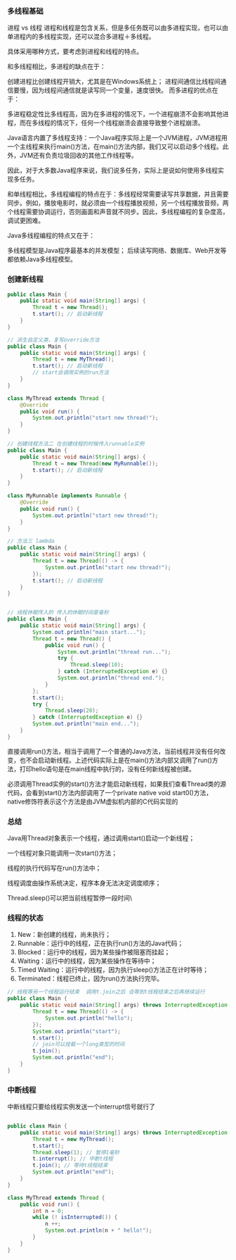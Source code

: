 ### 多线程基础

进程 vs 线程
进程和线程是包含关系，但是多任务既可以由多进程实现，也可以由单进程内的多线程实现，还可以混合多进程＋多线程。

具体采用哪种方式，要考虑到进程和线程的特点。

和多线程相比，多进程的缺点在于：

创建进程比创建线程开销大，尤其是在Windows系统上；
进程间通信比线程间通信要慢，因为线程间通信就是读写同一个变量，速度很快。
而多进程的优点在于：

多进程稳定性比多线程高，因为在多进程的情况下，一个进程崩溃不会影响其他进程，而在多线程的情况下，任何一个线程崩溃会直接导致整个进程崩溃。


Java语言内置了多线程支持：一个Java程序实际上是一个JVM进程，JVM进程用一个主线程来执行main()方法，在main()方法内部，我们又可以启动多个线程。此外，JVM还有负责垃圾回收的其他工作线程等。

因此，对于大多数Java程序来说，我们说多任务，实际上是说如何使用多线程实现多任务。

和单线程相比，多线程编程的特点在于：多线程经常需要读写共享数据，并且需要同步。例如，播放电影时，就必须由一个线程播放视频，另一个线程播放音频，两个线程需要协调运行，否则画面和声音就不同步。因此，多线程编程的复杂度高，调试更困难。

Java多线程编程的特点又在于：

多线程模型是Java程序最基本的并发模型；
后续读写网络、数据库、Web开发等都依赖Java多线程模型。


### 创建新线程


```java
public class Main {
    public static void main(String[] args) {
        Thread t = new Thread();
        t.start(); // 启动新线程
    }
}

// 派生自定义类，复写override方法
public class Main {
    public static void main(String[] args) {
        Thread t = new MyThread();
        t.start(); // 启动新线程
        // start会调用实例的run方法
    }
}

class MyThread extends Thread {
    @Override
    public void run() {
        System.out.println("start new thread!");
    }
}

// 创建线程方法二 在创建线程的时候传入runnable实例
public class Main {
    public static void main(String[] args) {
        Thread t = new Thread(new MyRunnable());
        t.start(); // 启动新线程
    }
}

class MyRunnable implements Runnable {
    @Override
    public void run() {
        System.out.println("start new thread!");
    }
}

// 方法三 lambda
public class Main {
    public static void main(String[] args) {
        Thread t = new Thread(() -> {
            System.out.println("start new thread!");
        });
        t.start(); // 启动新线程
    }
}


// 线程休眠传入的 传入的休眠时间是毫秒
public class Main {
    public static void main(String[] args) {
        System.out.println("main start...");
        Thread t = new Thread() {
            public void run() {
                System.out.println("thread run...");
                try {
                    Thread.sleep(10);
                } catch (InterruptedException e) {}
                System.out.println("thread end.");
            }
        };
        t.start();
        try {
            Thread.sleep(20);
        } catch (InterruptedException e) {}
        System.out.println("main end...");
    }
}
```


直接调用run()方法，相当于调用了一个普通的Java方法，当前线程并没有任何改变，也不会启动新线程。上述代码实际上是在main()方法内部又调用了run()方法，打印hello语句是在main线程中执行的，没有任何新线程被创建。

必须调用Thread实例的start()方法才能启动新线程，如果我们查看Thread类的源代码，会看到start()方法内部调用了一个private native void start0()方法，native修饰符表示这个方法是由JVM虚拟机内部的C代码实现的

### 总结 

Java用Thread对象表示一个线程，通过调用start()启动一个新线程；

一个线程对象只能调用一次start()方法；

线程的执行代码写在run()方法中；

线程调度由操作系统决定，程序本身无法决定调度顺序；

Thread.sleep()可以把当前线程暂停一段时间\

###  线程的状态
1. New：新创建的线程，尚未执行；
2. Runnable：运行中的线程，正在执行run()方法的Java代码；
3. Blocked：运行中的线程，因为某些操作被阻塞而挂起；
4. Waiting：运行中的线程，因为某些操作在等待中；
5. Timed Waiting：运行中的线程，因为执行sleep()方法正在计时等待；
6. Terminated：线程已终止，因为run()方法执行完毕。

```java
// 线程等另一个线程运行结束  调用t.join之后 会等到t线程结束之后再继续运行
public class Main {
    public static void main(String[] args) throws InterruptedException {
        Thread t = new Thread(() -> {
            System.out.println("hello");
        });
        System.out.println("start");
        t.start();
        // join可以挂载一个long类型的时间
        t.join();
        System.out.println("end");
    }
}

```

### 中断线程

中断线程只要给线程实例发送一个interrupt信号就行了

```java

public class Main {
    public static void main(String[] args) throws InterruptedException {
        Thread t = new MyThread();
        t.start();
        Thread.sleep(1); // 暂停1毫秒
        t.interrupt(); // 中断t线程
        t.join(); // 等待t线程结束
        System.out.println("end");
    }
}

class MyThread extends Thread {
    public void run() {
        int n = 0;
        while (! isInterrupted()) {
            n ++;
            System.out.println(n + " hello!");
        }
    }
}

```

